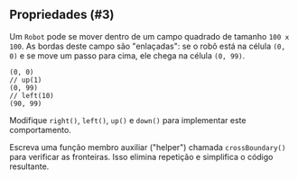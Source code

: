 ## Propriedades (#3)

Um `Robot` pode se mover dentro de um campo quadrado de tamanho `100 x 100`. As bordas
deste campo são "enlaçadas": se o robô está na célula `(0, 0)` e se move um
passo para cima, ele chega na célula `(0, 99)`.

```text
(0, 0)
// up(1)
(0, 99)
// left(10)
(90, 99)
```

Modifique `right()`, `left()`, `up()` e `down()` para implementar este comportamento.

<div class="hint">

Escreva uma função membro auxiliar ("helper") chamada `crossBoundary()` para
verificar as fronteiras. Isso elimina repetição e simplifica o código resultante.

</div>